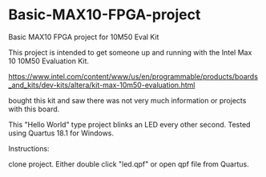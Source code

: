# Basic-MAX10-FPGA-project
Basic MAX10 FPGA project for 10M50 Eval Kit 

This project is intended to get someone up and running with the Intel Max 10 10M50 Evaluation Kit.  

https://www.intel.com/content/www/us/en/programmable/products/boards_and_kits/dev-kits/altera/kit-max-10m50-evaluation.html

bought this kit and saw there was not very much information or projects with this board.  

This "Hello World" type project blinks an LED every other second.  Tested using Quartus 18.1 for Windows. 

Instructions: 

clone project.  Either double click "led.qpf" or open qpf file from Quartus.  
